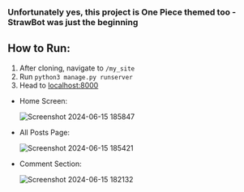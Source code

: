 <h3> Unfortunately yes, this project is One Piece themed too - StrawBot was just the beginning </h3>

<h2> How to Run: </h2>
<ol>
  <li>After cloning, navigate to <code>/my_site</code></li>
  <li>Run <code>python3 manage.py runserver</code></li>
  <li>Head to <a href="http://localhost:8000/">localhost:8000</a></li>
</ol>

<ul>
  <li>
  Home Screen: 
  
  
  ![Screenshot 2024-06-15 185847](https://github.com/greshbasic/My-Blog/assets/100721569/b761938e-a2be-4767-bf48-120094047f2c)
  </li>


  <li>
  All Posts Page:
    
  ![Screenshot 2024-06-15 185421](https://github.com/greshbasic/My-Blog/assets/100721569/f5662577-e5b2-49ae-af44-9ece162a0806)
  </li>

  <li>
  Comment Section:
  
  ![Screenshot 2024-06-15 182132](https://github.com/greshbasic/My-Blog/assets/100721569/9c98689e-50d3-42dd-8956-2b36e89ebac0)
  </li>
</ul>

